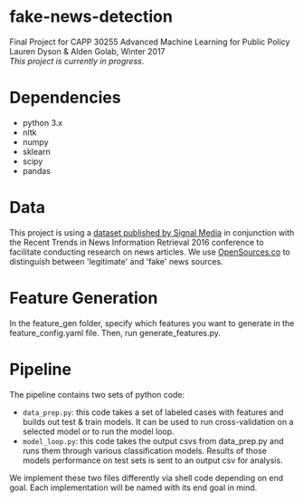 # fake-news-detection
Final Project for CAPP 30255 Advanced Machine Learning for Public Policy  
Lauren Dyson & Alden Golab, Winter 2017  
_This project is currently in progress_.

# Dependencies
- python 3.x
- nltk
- numpy
- sklearn
- scipy
- pandas

# Data

This project is using a [dataset published by Signal Media](http://research.signalmedia.co/newsir16/signal-dataset.html) in conjunction with the Recent Trends in News Information Retrieval 2016 conference to facilitate conducting research on news articles. We use [OpenSources.co](http://opensources.co) to distinguish between 'legitimate' and 'fake' news sources. 

# Feature Generation

In the feature_gen folder, specify which features you want to generate in the feature_config.yaml file.
Then, run generate_features.py.

# Pipeline

The pipeline contains two sets of python code:

- `data_prep.py`: this code takes a set of labeled cases with features and builds out test & train models. It can be used to run cross-validation on a selected model or to run the model loop.
- `model_loop.py`: this code takes the output csvs from data_prep.py and runs them through various classification models. Results of those models performance on test sets is sent to an output csv for analysis. 

We implement these two files differently via shell code depending on end goal. Each implementation will be named with its end goal in mind. 
